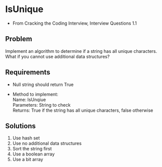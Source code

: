 # IsUnique
- From Cracking the Coding Interview, Interview Questions 1.1

## Problem
Implement an algorithm to determine if a string has all unique characters. What if you cannot use additional data structures?

## Requirements
- Null string should return True

- Method to implement:  
Name: IsUnqiue  
Parameters: String to check   
Returns: True if the string has all unique characters, false otherwise  

## Solutions
1. Use hash set
2. Use no additional data structures
3. Sort the string first
4. Use a boolean array
5. Use a bit array